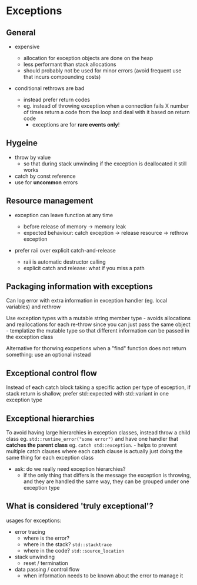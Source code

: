 # Exceptions

## General
- expensive
    - allocation for exception objects are done on the heap
    - less performant than stack allocations
    - should probably not be used for minor errors (avoid frequent use that incurs compounding costs)

- conditional rethrows are bad
    - instead prefer return codes
    - eg. instead of throwing exception when a connection fails X number of times
    return a code from the loop and deal with it based on return code
        - exceptions are for **rare events only**!

## Hygeine
- throw by value
    - so that during stack unwinding if the exception is deallocated it still works 
- catch by const reference
- use for **uncommon** errors

## Resource management
- exception can leave function at any time
    - before release of memory -> memory leak
    - expected behaviour: catch exception -> release resource -> rethrow exception

- prefer raii over explicit catch-and-release
    - raii is automatic destructor calling
    - explicit catch and release: what if you miss a path

## Packaging information with exceptions
Can log error with extra information in exception handler (eg. local variables)
and rethrow

Use exception types with a mutable string member type
    - avoids allocations and reallocations for each re-throw since you can just
    pass the same object
    - templatize the mutable type so that different information can be passed
    in the exception class

Alternative for thorwing excpetions when a "find" function does not return
something: use an optional instead

## Exceptional control flow
Instead of each catch block taking a specific action per type of exception,
if stack return is shallow, prefer std::expected with std::variant in one exception type


## Exceptional hierarchies
To avoid having large hierarchies in exception classes, instead throw a child class
eg. `std::runtime_error("some error")` and have one handler that **catches the parent class**
eg. `catch std::exception`.
    - helps to prevent multiple catch clauses where each catch clause is actually
    just doing the same thing for each exception class

- ask: do we really need exception hierarchies?
    - if the only thing that differs is the message the exception is throwing,
    and they are handled the same way, they can be grouped under one exception type

## What is considered 'truly exceptional'?
usages for exceptions:
- error tracing
    - where is the error?
    - where in the stack? `std::stacktrace`
    - where in the code? `std::source_location`
- stack unwinding
    - reset / termination
- data passing / control flow
    - when information needs to be known about the error to manage it
